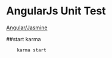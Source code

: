 # AngularJs Unit Test
[Angular/Jasmine](https://www.youtube.com/watch?v=poRfmxCouVo&list=PLw5h0DiJ-9PDbh2i6knU4FybWA63PPbVi&index=2)

##start karma
``` shell
    karma start
```
